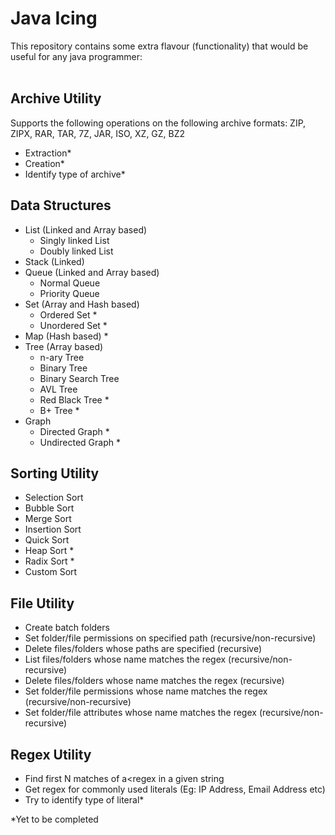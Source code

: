 # Java Icing
This repository contains some extra flavour (functionality) that would be useful for any java programmer: <br><br>

## Archive Utility<br>
Supports the following operations on the following archive formats:
ZIP, ZIPX, RAR, TAR, 7Z, JAR, ISO, XZ, GZ, BZ2
* Extraction*
* Creation*
* Identify type of archive*

## Data Structures<br>
* List (Linked and Array based)<br>
  * Singly linked List<br>
  * Doubly linked List<br>
* Stack (Linked)<br>
* Queue (Linked and Array based)<br>
	* Normal Queue<br>
	* Priority Queue<br>
* Set (Array and Hash based)<br>
	* Ordered Set *<br>
	* Unordered Set *<br>
* Map (Hash based) *<br>
* Tree (Array based)<br>
	* n-ary Tree<br>
	* Binary Tree<br>
	* Binary Search Tree<br>
	* AVL Tree<br>
	* Red Black Tree *<br>
	* B+ Tree *<br>
* Graph<br>
	* Directed Graph *<br>
	* Undirected Graph *<br>

## Sorting Utility<br>
* Selection Sort<br>
* Bubble Sort<br>
* Merge Sort<br>
* Insertion Sort<br>
* Quick Sort<br>
* Heap Sort *<br>
* Radix Sort *<br>
* Custom Sort<br>

## File Utility<br>
* Create batch folders
* Set folder/file permissions on specified path (recursive/non-recursive)
* Delete files/folders whose paths are specified (recursive)
* List files/folders whose name matches the regex (recursive/non-recursive)
* Delete files/folders whose name matches the regex (recursive)
* Set folder/file permissions whose name matches the regex (recursive/non-recursive)
* Set folder/file attributes whose name matches the regex (recursive/non-recursive)

## Regex Utility<br>
* Find first N matches of a<regex in a given string
* Get regex for commonly used literals (Eg: IP Address, Email Address etc)
* Try to identify type of literal*

*Yet to be completed
